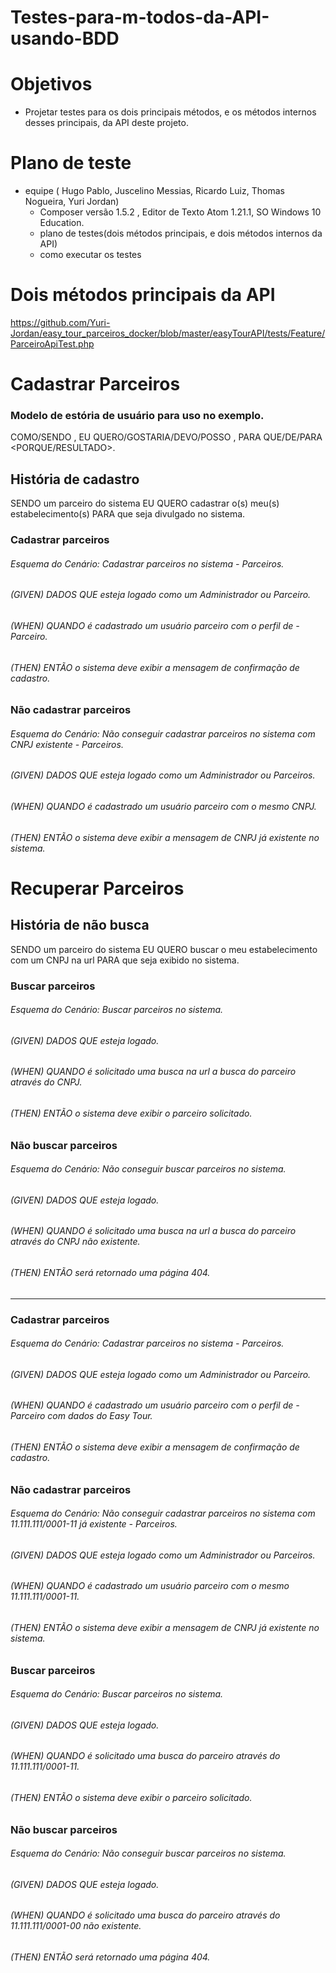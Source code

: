 
# Testes-para-m-todos-da-API-usando-BDD

# Objetivos
 - Projetar testes para os dois principais métodos, e os métodos internos desses principais, da API deste projeto.

# Plano de teste
 - equipe ( Hugo Pablo, Juscelino Messias, Ricardo Luiz, Thomas Nogueira, Yuri Jordan) 
   *  Composer versão 1.5.2 , Editor de Texto Atom 1.21.1, SO Windows 10 Education.
   *  plano de testes(dois métodos principais, e dois métodos internos da API)
   *  como executar os testes
   
# Dois métodos principais da API
https://github.com/Yuri-Jordan/easy_tour_parceiros_docker/blob/master/easyTourAPI/tests/Feature/ParceiroApiTest.php

# Cadastrar Parceiros

### Modelo de estória de usuário para uso no exemplo.
COMO/SENDO <QUEM>, EU QUERO/GOSTARIA/DEVO/POSSO <O QUE>, PARA QUE/DE/PARA <PORQUE/RESULTADO>.

## História de cadastro
SENDO um parceiro do sistema EU QUERO cadastrar o(s) meu(s) estabelecimento(s) PARA que seja divulgado no sistema.

### Cadastrar parceiros
###### Esquema do Cenário: Cadastrar parceiros no sistema - Parceiros.
###### (GIVEN) DADOS QUE esteja logado como um Administrador ou Parceiro.
###### (WHEN)  QUANDO é cadastrado um usuário parceiro com o perfil de - Parceiro.
###### (THEN)  ENTÃO o sistema deve exibir a mensagem de confirmação de cadastro.

### Não cadastrar parceiros
###### Esquema do Cenário: Não conseguir cadastrar parceiros no sistema com CNPJ existente - Parceiros.
###### (GIVEN) DADOS QUE esteja logado como um Administrador ou Parceiros.
###### (WHEN)  QUANDO é cadastrado um usuário parceiro com o mesmo CNPJ.
###### (THEN)  ENTÃO o sistema deve exibir a mensagem de CNPJ já existente no sistema.
  
# Recuperar Parceiros

## História de não busca
SENDO um parceiro do sistema EU QUERO buscar o meu estabelecimento com um CNPJ na url PARA que seja exibido no sistema.

### Buscar parceiros
###### Esquema do Cenário: Buscar parceiros no sistema. 
###### (GIVEN) DADOS QUE esteja logado.
###### (WHEN)  QUANDO é solicitado uma busca na url a busca do parceiro através do CNPJ.
###### (THEN)  ENTÃO o sistema deve exibir o parceiro solicitado.
  

### Não buscar parceiros
###### Esquema do Cenário: Não conseguir buscar parceiros no sistema.
###### (GIVEN) DADOS QUE esteja logado.
###### (WHEN)  QUANDO é solicitado uma busca na url a busca do parceiro através do CNPJ não existente.
###### (THEN)  ENTÃO será retornado uma página 404.
  
  
  
--------------------------------------------------------------------------------------------------------------------------

### Cadastrar parceiros
###### Esquema do Cenário: Cadastrar parceiros no sistema - Parceiros.
###### (GIVEN) DADOS QUE esteja logado como um Administrador ou Parceiro.
###### (WHEN)  QUANDO é cadastrado um usuário parceiro com o perfil de - Parceiro com dados do Easy Tour.
###### (THEN)  ENTÃO o sistema deve exibir a mensagem de confirmação de cadastro.

### Não cadastrar parceiros
###### Esquema do Cenário: Não conseguir cadastrar parceiros no sistema com 11.111.111/0001-11 já existente - Parceiros.
###### (GIVEN) DADOS QUE esteja logado como um Administrador ou Parceiros.
###### (WHEN)  QUANDO é cadastrado um usuário parceiro com o mesmo 11.111.111/0001-11.
###### (THEN)  ENTÃO o sistema deve exibir a mensagem de CNPJ já existente no sistema.
  
  
  
### Buscar parceiros
###### Esquema do Cenário: Buscar parceiros no sistema. 
###### (GIVEN) DADOS QUE esteja logado.
###### (WHEN)  QUANDO é solicitado uma busca do parceiro através do 11.111.111/0001-11.
###### (THEN)  ENTÃO o sistema deve exibir o parceiro solicitado.
  

### Não buscar parceiros
###### Esquema do Cenário: Não conseguir buscar parceiros no sistema.
###### (GIVEN) DADOS QUE esteja logado.
###### (WHEN)  QUANDO é solicitado uma busca do parceiro através do 11.111.111/0001-00 não existente.
###### (THEN)  ENTÃO será retornado uma página 404.
 
